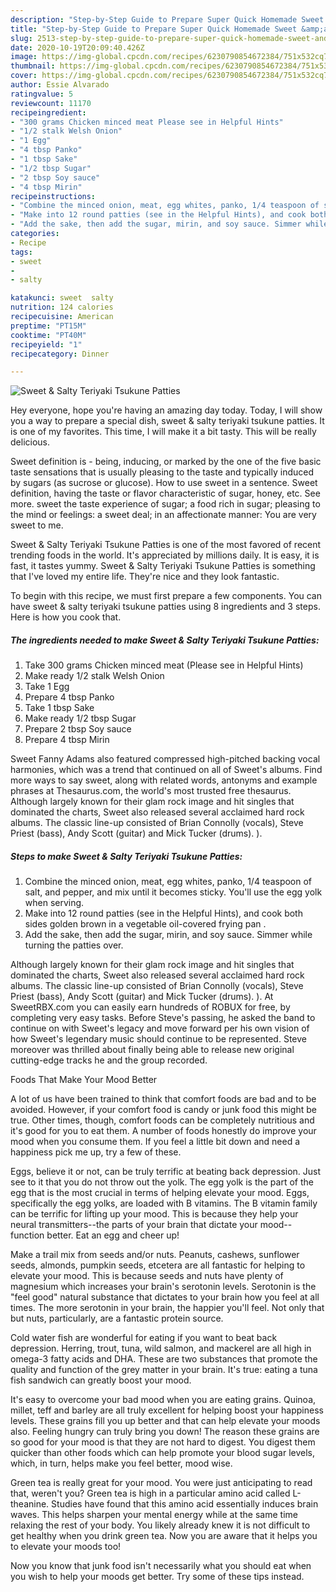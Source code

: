 ```yaml
---
description: "Step-by-Step Guide to Prepare Super Quick Homemade Sweet &amp;amp; Salty Teriyaki Tsukune Patties"
title: "Step-by-Step Guide to Prepare Super Quick Homemade Sweet &amp;amp; Salty Teriyaki Tsukune Patties"
slug: 2513-step-by-step-guide-to-prepare-super-quick-homemade-sweet-and-amp-salty-teriyaki-tsukune-patties
date: 2020-10-19T20:09:40.426Z
image: https://img-global.cpcdn.com/recipes/6230790854672384/751x532cq70/sweet-salty-teriyaki-tsukune-patties-recipe-main-photo.jpg
thumbnail: https://img-global.cpcdn.com/recipes/6230790854672384/751x532cq70/sweet-salty-teriyaki-tsukune-patties-recipe-main-photo.jpg
cover: https://img-global.cpcdn.com/recipes/6230790854672384/751x532cq70/sweet-salty-teriyaki-tsukune-patties-recipe-main-photo.jpg
author: Essie Alvarado
ratingvalue: 5
reviewcount: 11170
recipeingredient:
- "300 grams Chicken minced meat Please see in Helpful Hints"
- "1/2 stalk Welsh Onion"
- "1 Egg"
- "4 tbsp Panko"
- "1 tbsp Sake"
- "1/2 tbsp Sugar"
- "2 tbsp Soy sauce"
- "4 tbsp Mirin"
recipeinstructions:
- "Combine the minced onion, meat, egg whites, panko, 1/4 teaspoon of salt, and pepper, and mix until it becomes sticky. You&#39;ll use the egg yolk when serving."
- "Make into 12 round patties (see in the Helpful Hints), and cook both sides golden brown in a vegetable oil-covered frying pan ."
- "Add the sake, then add the sugar, mirin, and soy sauce. Simmer while turning the patties over."
categories:
- Recipe
tags:
- sweet
- 
- salty

katakunci: sweet  salty 
nutrition: 124 calories
recipecuisine: American
preptime: "PT15M"
cooktime: "PT40M"
recipeyield: "1"
recipecategory: Dinner

---
```



![Sweet &amp; Salty Teriyaki Tsukune Patties](https://img-global.cpcdn.com/recipes/6230790854672384/751x532cq70/sweet-salty-teriyaki-tsukune-patties-recipe-main-photo.jpg)

Hey everyone, hope you're having an amazing day today. Today, I will show you a way to prepare a special dish, sweet &amp; salty teriyaki tsukune patties. It is one of my favorites. This time, I will make it a bit tasty. This will be really delicious.

Sweet definition is - being, inducing, or marked by the one of the five basic taste sensations that is usually pleasing to the taste and typically induced by sugars (as sucrose or glucose). How to use sweet in a sentence. Sweet definition, having the taste or flavor characteristic of sugar, honey, etc. See more. sweet the taste experience of sugar; a food rich in sugar; pleasing to the mind or feelings: a sweet deal; in an affectionate manner: You are very sweet to me.

Sweet &amp; Salty Teriyaki Tsukune Patties is one of the most favored of recent trending foods in the world. It's appreciated by millions daily. It is easy, it is fast, it tastes yummy. Sweet &amp; Salty Teriyaki Tsukune Patties is something that I've loved my entire life. They're nice and they look fantastic.


To begin with this recipe, we must first prepare a few components. You can have sweet &amp; salty teriyaki tsukune patties using 8 ingredients and 3 steps. Here is how you cook that.

<!--inarticleads1-->

##### The ingredients needed to make Sweet &amp; Salty Teriyaki Tsukune Patties:

1. Take 300 grams Chicken minced meat (Please see in Helpful Hints)
1. Make ready 1/2 stalk Welsh Onion
1. Take 1 Egg
1. Prepare 4 tbsp Panko
1. Take 1 tbsp Sake
1. Make ready 1/2 tbsp Sugar
1. Prepare 2 tbsp Soy sauce
1. Prepare 4 tbsp Mirin


Sweet Fanny Adams also featured compressed high-pitched backing vocal harmonies, which was a trend that continued on all of Sweet&#39;s albums. Find more ways to say sweet, along with related words, antonyms and example phrases at Thesaurus.com, the world&#39;s most trusted free thesaurus. Although largely known for their glam rock image and hit singles that dominated the charts, Sweet also released several acclaimed hard rock albums. The classic line-up consisted of Brian Connolly (vocals), Steve Priest (bass), Andy Scott (guitar) and Mick Tucker (drums). ). 

<!--inarticleads2-->

##### Steps to make Sweet &amp; Salty Teriyaki Tsukune Patties:

1. Combine the minced onion, meat, egg whites, panko, 1/4 teaspoon of salt, and pepper, and mix until it becomes sticky. You&#39;ll use the egg yolk when serving.
1. Make into 12 round patties (see in the Helpful Hints), and cook both sides golden brown in a vegetable oil-covered frying pan .
1. Add the sake, then add the sugar, mirin, and soy sauce. Simmer while turning the patties over.


Although largely known for their glam rock image and hit singles that dominated the charts, Sweet also released several acclaimed hard rock albums. The classic line-up consisted of Brian Connolly (vocals), Steve Priest (bass), Andy Scott (guitar) and Mick Tucker (drums). ). At SweetRBX.com you can easily earn hundreds of ROBUX for free, by completing very easy tasks. Before Steve&#39;s passing, he asked the band to continue on with Sweet&#39;s legacy and move forward per his own vision of how Sweet&#39;s legendary music should continue to be represented. Steve moreover was thrilled about finally being able to release new original cutting-edge tracks he and the group recorded. 

Foods That Make Your Mood Better


A lot of us have been trained to think that comfort foods are bad and to be avoided. However, if your comfort food is candy or junk food this might be true. Other times, though, comfort foods can be completely nutritious and it's good for you to eat them. A number of foods honestly do improve your mood when you consume them. If you feel a little bit down and need a happiness pick me up, try a few of these.

Eggs, believe it or not, can be truly terrific at beating back depression. Just see to it that you do not throw out the yolk. The egg yolk is the part of the egg that is the most crucial in terms of helping elevate your mood. Eggs, specifically the egg yolks, are loaded with B vitamins. The B vitamin family can be terrific for lifting up your mood. This is because they help your neural transmitters--the parts of your brain that dictate your mood--function better. Eat an egg and cheer up!

Make a trail mix from seeds and/or nuts. Peanuts, cashews, sunflower seeds, almonds, pumpkin seeds, etcetera are all fantastic for helping to elevate your mood. This is because seeds and nuts have plenty of magnesium which increases your brain's serotonin levels. Serotonin is the "feel good" natural substance that dictates to your brain how you feel at all times. The more serotonin in your brain, the happier you'll feel. Not only that but nuts, particularly, are a fantastic protein source.

Cold water fish are wonderful for eating if you want to beat back depression. Herring, trout, tuna, wild salmon, and mackerel are all high in omega-3 fatty acids and DHA. These are two substances that promote the quality and function of the grey matter in your brain. It's true: eating a tuna fish sandwich can greatly boost your mood. 

It's easy to overcome your bad mood when you are eating grains. Quinoa, millet, teff and barley are all truly excellent for helping boost your happiness levels. These grains fill you up better and that can help elevate your moods also. Feeling hungry can truly bring you down! The reason these grains are so good for your mood is that they are not hard to digest. You digest them quicker than other foods which can help promote your blood sugar levels, which, in turn, helps make you feel better, mood wise.

Green tea is really great for your mood. You were just anticipating to read that, weren't you? Green tea is high in a particular amino acid called L-theanine. Studies have found that this amino acid essentially induces brain waves. This helps sharpen your mental energy while at the same time relaxing the rest of your body. You likely already knew it is not difficult to get healthy when you drink green tea. Now you are aware that it helps you to elevate your moods too!

Now you know that junk food isn't necessarily what you should eat when you wish to help your moods get better. Try  some  of  these  tips  instead.

